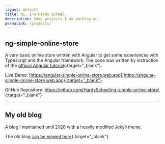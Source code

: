 ```yaml
---
layout: default
title: Hi. I'm Hardy Scheel.
description: Some projects I am working on.
permalink: /projects/
---
```


## ng-simple-online-store
A very basic online store written with Angular to get some experiences with Typescript and the Angular framework. The code was written by instruction of the [official Angular tutorial](https://angular.io/start){:target="_blank"}.

Live Demo: [https://angular-simple-online-store.web.app](https://angular-simple-online-store.web.app){:target="_blank"}

GitHub Repository: [https://github.com/HardyScheel/ng-simple-online-store)](https://github.com/HardyScheel/ng-simple-online-store){:target="_blank"}

---

## My old blog
A blog I maintained until 2020 with a heavily modified Jekyll theme.

The old blog [can be viewed here](https://scheel.dev/blog-beautiful-jekyll-fork/){:target="_blank"}.